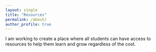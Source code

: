 ```yaml
---
layout: single
title: "Resources"
permalink: /about/
author_profile: true
---
```


I am working to create a place where all students can have access to resources to help them learn and grow regardless of the cost.

